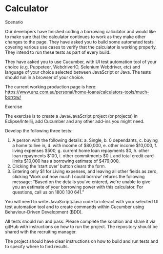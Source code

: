 # Calculator


Scenario

Our developers have finished coding a borrowing calculator and would like to make sure that the calculator continues to work as they make other changes to the page. They have asked you to build some automated tests covering various use cases to verify that the calculator is working properly. They intend to run these tests as part of every build.

They have asked you to use Cucumber, with UI test automation tool of your choice (e.g. Puppeteer, WebdriverIO, Selenium Webdriver, etc) and language of your choice selected between JavaScript or Java. The tests should run in a browser of your choice.

The current working production page is here: https://www.anz.com.au/personal/home-loans/calculators-tools/much-borrow/

Exercise

The exercise is to create a Java/JavaScript project (or projects) in Eclipse/Intellij, add Cucumber and any other add-ins you might need.  

Develop the following three tests:
1.	A person with the following details: 
a.	Single, 
b.	0 dependants, 
c.	buying a home to live in, 
d.	with income of $80,000, 
e.	other income $10,000, 
f.	living expenses $500, 
g.	current home loan repayments $0,
h.	other loan repayments $100, 
i.	other commitments $0 
j.	and total credit card limits $10,000 
has a borrowing estimate of $479,000.
2.	Clicking the ‘start over’ button clears the form.
3.	Entering only $1 for Living expenses, and leaving all other fields as zero, clicking ‘Work out how much I could borrow’ returns the following message:
“Based on the details you've entered, we're unable to give you an estimate of your borrowing power with this calculator. For questions, call us on 1800 100 641.”


You will need to write JavaScript/Java code to interact with your selected UI test automation tool and to create commands within Cucumber using Behaviour-Driven Development (BDD). 

All tests should run and pass. Please complete the solution and share it via gitHub with instructions on how to run the project. The repository should be shared with the recruiting manager.

The project should have clear instructions on how to build and run tests and to specify where to find results.
